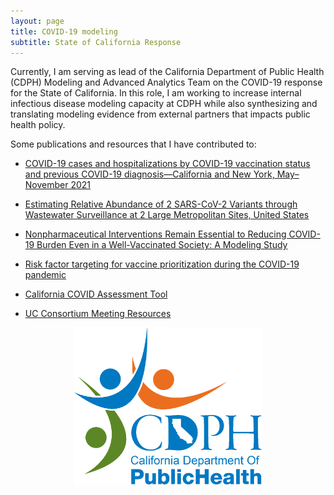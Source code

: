 ```yaml
---
layout: page
title: COVID-19 modeling
subtitle: State of California Response
---
```

Currently, I am serving as lead of the California Department of Public Health (CDPH) Modeling and Advanced Analytics Team on the COVID-19 response for the State of California. In this role, I am working to increase internal infectious disease modeling capacity at CDPH while also synthesizing and translating modeling evidence from external partners that impacts public health policy.

Some publications and resources that I have contributed to:

* [COVID-19 cases and hospitalizations by COVID-19 vaccination status and previous COVID-19 diagnosis—California and New York, May–November 2021](https://www.cdc.gov/mmwr/volumes/71/wr/mm7104e1.htm)

* [Estimating Relative Abundance of 2 SARS-CoV-2 Variants through Wastewater Surveillance at 2 Large Metropolitan Sites, United States ](https://wwwnc.cdc.gov/eid/article/28/5/21-2488_article)

* [Nonpharmaceutical Interventions Remain Essential to Reducing COVID-19 Burden Even in a Well-Vaccinated Society: A Modeling Study](https://academic.oup.com/ofid/article/8/9/ofab415/6346776)

* [Risk factor targeting for vaccine prioritization during the COVID-19 pandemic](https://www.nature.com/articles/s41598-022-06971-5)

* [California COVID Assessment Tool](https://calcat.covid19.ca.gov/cacovidmodels/)

* [UC Consortium Meeting Resources](https://modelingconsortium.ucsf.edu/)

<p align="center"> 
<img src="/img/CDPHLogo.gif" width="300" />
</p>
